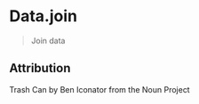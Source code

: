 Data.join
===========

> Join data

## Attribution

Trash Can by Ben Iconator from the Noun Project
